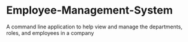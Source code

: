 # Employee-Management-System
A command line application to help  view and manage the departments, roles, and employees in a company
